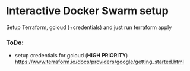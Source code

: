 # Interactive Docker Swarm setup
Setup Terraform, gcloud (+credentials) and just run terraform apply
<br/>
### ToDo: <br/>
 - setup credentials for gcloud (**HIGH PRIORITY**)
   https://www.terraform.io/docs/providers/google/getting_started.html
